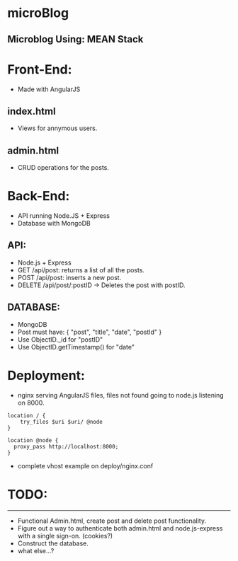 microBlog
=========

Microblog Using: MEAN Stack
-------------------------------------------------------

# Front-End:
 * Made with AngularJS
## index.html 
 * Views for annymous users.
## admin.html
 * CRUD operations for the posts.
 
 
# Back-End:
 * API running Node.JS + Express
 * Database with MongoDB
 
## API:
 * Node.js + Express
 * GET /api/post: returns a list of all the posts.
 * POST /api/post: inserts a new post.
 * DELETE /api/post/:postID -> Deletes the post with postID.
 
## DATABASE:
 * MongoDB
 * Post must have: { "post", "title", "date", "postId" }
 * Use ObjectID._id for "postID"
 * Use ObjectID.getTimestamp()  for "date"


# Deployment:
 * nginx serving AngularJS files, files not found going to node.js listening on 8000.

  ``` 
  location / {
      try_files $uri $uri/ @node
  }

  location @node { 
    proxy_pass http://localhost:8000; 
  }
  ```

 * complete vhost example on deploy/nginx.conf
 
# TODO:
----------------------------------

* Functional Admin.html, create post and delete post functionality.
* Figure out a way to authenticate both admin.html and node.js-express with a single sign-on. (cookies?)
* Construct the database.
* what else...?
